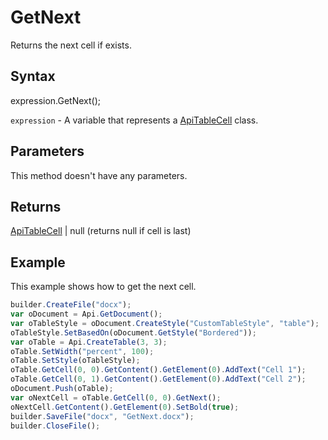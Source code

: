 # GetNext

Returns the next cell if exists.

## Syntax

expression.GetNext();

`expression` - A variable that represents a [ApiTableCell](../ApiTableCell.md) class.

## Parameters

This method doesn't have any parameters.

## Returns

[ApiTableCell](../ApiTableCell.md) &#124; null (returns null if cell is last)

## Example

This example shows how to get the next cell.

```javascript
builder.CreateFile("docx");
var oDocument = Api.GetDocument();
var oTableStyle = oDocument.CreateStyle("CustomTableStyle", "table");
oTableStyle.SetBasedOn(oDocument.GetStyle("Bordered"));
var oTable = Api.CreateTable(3, 3);
oTable.SetWidth("percent", 100);
oTable.SetStyle(oTableStyle);
oTable.GetCell(0, 0).GetContent().GetElement(0).AddText("Cell 1");
oTable.GetCell(0, 1).GetContent().GetElement(0).AddText("Cell 2");
oDocument.Push(oTable);
var oNextCell = oTable.GetCell(0, 0).GetNext();
oNextCell.GetContent().GetElement(0).SetBold(true);
builder.SaveFile("docx", "GetNext.docx");
builder.CloseFile();
```